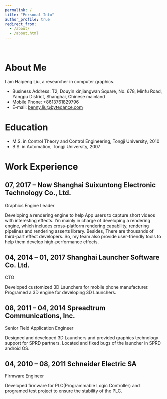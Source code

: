```yaml
---
permalink: /
title: "Personal Info"
author_profile: true
redirect_from: 
  - /about/
  - /about.html
---
```

<br>

About Me
======
I am Haipeng Liu, a researcher in computer graphics.

- Business Address: T2, Douyin xinjiangwan Square, No. 678, Minfu Road, Yangpu District, Shanghai, Chinese mainland
- Mobile Phone: +8613761829796
- E-mail: benny.liu@bytedance.com

Education
======
- M.S. in Control Theory and Control Engineering, Tongji University, 2010
- B.S. in Automation, Tongji University, 2007

Work Experience
======

07, 2017 – Now  	Shanghai Suixuntong Electronic Technology Co., Ltd.
------

Graphics Engine Leader <br>

Developing a rendering engine to help App users to capture short videos with interesting effects. I’m mainly in charge of developing a rendering engine, which includes cross-platform rendering capability, rendering pipelines and rendering asserts library. Besides, There are thousands of third-part effect developers. So, my team also provide user-friendly tools to help them develop high-performance effects.

04, 2014 – 01, 2017  	Shanghai Launcher Software Co. Ltd.
------

CTO <br>

Developed customized 3D Launchers for mobile phone manufacturer. Programed a 3D engine for developing 3D Launchers.

08, 2011 – 04, 2014  	Spreadtrum Communications, Inc.
------

Senior Field Application Engineer <br>

Designed and developed 3D Launchers and provided graphics technology support for SPRD partners. Located and fixed bugs of the launcher in SPRD android OS. 

04, 2010 – 08, 2011  	Schneider Electric SA
------

Firmware Engineer <br>

Developed firmware for PLC(Programmable Logic Controller) and programed test project to ensure the stability of the PLC.
